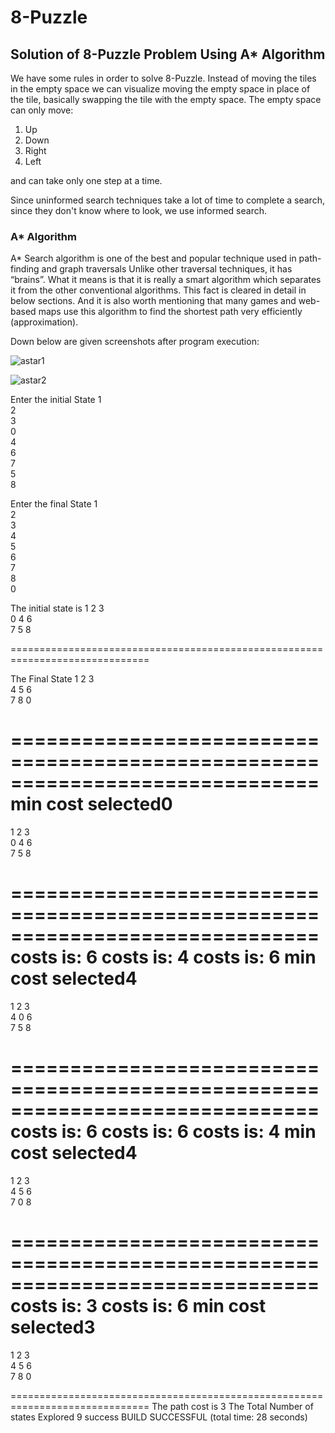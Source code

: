 # 8-Puzzle
## Solution of 8-Puzzle Problem Using A* Algorithm

We have some rules in order to solve 8-Puzzle. Instead of moving the tiles in the empty space we can visualize moving the empty space in place of the tile, basically swapping the tile with the empty space. The empty space can only move:
1. Up
2. Down
3. Right
4. Left

and can take only one step at a time.

Since uninformed search techniques take a lot of time to complete a search, since they don't know where to look, we use informed search.

### A* Algorithm
A* Search algorithm is one of the best and popular technique used in path-finding and graph traversals
Unlike other traversal techniques, it has “brains”. What it means is that it is really a smart algorithm which separates it from the other conventional algorithms. This fact is cleared in detail in below sections.
And it is also worth mentioning that many games and web-based maps use this algorithm to find the shortest path very efficiently (approximation).

Down below are given screenshots after program execution:

![astar1](https://user-images.githubusercontent.com/25644372/55915869-628b7d00-5bf3-11e9-958d-b2bb2166e4c9.PNG)

![astar2](https://user-images.githubusercontent.com/25644372/55915873-64554080-5bf3-11e9-90f2-eed7c8395e18.PNG)


Enter the initial State
1 <br />
2 <br />
3 <br />
0 <br />
4 <br />
6 <br />
7 <br />
5 <br />
8 <br />

 Enter the final State
1 <br />
2 <br />
3 <br />
4 <br />
5 <br />
6 <br />
7 <br />
8 <br />
0 <br />

 The initial state is
 1 2 3 <br />
 0 4 6 <br />
 7 5 8 <br />

 ==============================================================================

 The Final State
 1 2 3 <br />
 4 5 6 <br />
 7 8 0 <br />

 ==============================================================================
min cost selected0
 ==============================================================================
 1 2 3 <br />
 0 4 6 <br />
 7 5 8 <br />

 ==============================================================================
costs is: 6  costs is: 4  costs is: 6  min cost selected4
 ==============================================================================
 1 2 3 <br />
 4 0 6 <br />
 7 5 8 <br />

 ==============================================================================
costs is: 6  costs is: 6  costs is: 4  min cost selected4
 ==============================================================================
 1 2 3 <br />
 4 5 6 <br />
 7 0 8 <br />

 ==============================================================================
costs is: 3  costs is: 6  min cost selected3
 ==============================================================================
 1 2 3 <br />
 4 5 6 <br />
 7 8 0 <br />

 ==============================================================================
The path cost is 3
The Total Number of states Explored 9
success
BUILD SUCCESSFUL (total time: 28 seconds)
